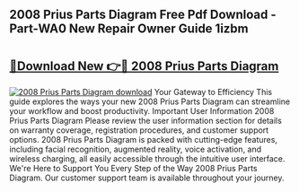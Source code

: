 ## 2008 Prius Parts Diagram Free Pdf Download - Part-WA0 New Repair Owner Guide 1izbm

# <h2><a href="http://dfljqp.blite.top/?on=2008+Prius+Parts+Diagram">🔗Download New 👉🔴 2008 Prius Parts Diagram</a></h2>

[![2008 Prius Parts Diagram download](https://i.imgur.com/lujVjoI.png)](http://dfljqp.blite.top/?on=2008+Prius+Parts+Diagram)
Your Gateway to Efficiency This guide explores the ways your new 2008 Prius Parts Diagram can streamline your workflow and boost productivity. Important User Information 2008 Prius Parts Diagram Please review the user information section for details on warranty coverage, registration procedures, and customer support options. 2008 Prius Parts Diagram is packed with cutting-edge features, including facial recognition, augmented reality, voice activation, and wireless charging, all easily accessible through the intuitive user interface. We're Here to Support You Every Step of the Way 2008 Prius Parts Diagram. Our customer support team is available throughout your journey.
